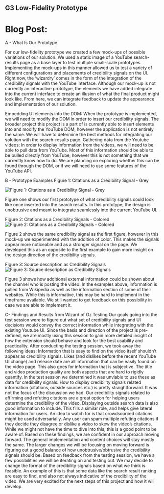 ## G3 Low-Fidelity Prototype

# Blog Post:

A - What Is Our Prototype

For our low-fidelity prototype we created a few mock-ups of possible variations of our solution. We used a static image of a YouTube search-results page as a base layer to test multiple small-scale prototypes. Implementing the mock-ups in this manner allowed us to test a variety of different configurations and placements of credibility signals on the UI.
Right now, the ‘wizardry’ comes in the form of the integration of the credibility signals with the YouTube interface. Although our mock-up is not currently an interactive prototype, the elements we have added integrate into the current interface to create an illusion of what the final product might look like. From here, we can integrate feedback to update the appearance and implementation of our solution.

Embedding UI elements into the DOM:
When the prototype is implemented, we will need to modify the DOM in order to insert our credibility signals. The broader project this project is a part of is currently able to insert elements into and modify the YouTube DOM, however the application is not entirely the same. We will have to determine the best methods for integrating our solution with the search-results page.
Gathering data from the Youtube videos:
In order to display information from the videos, we will need to be able to pull data from YouTube. Most of this information should be able to be pulled directly from YouTube, however this is not something that we currently know how to do. We are planning on exploring whether this can be found through the DOM, or if we will need to use some features of the YouTube API.    

B - Prototype Examples
Figure 1: Citations as a Credibility Signal - Grey

![Figure 1: Citations as a Credibility Signal - Grey](/Double-Trouble/images/figg31.JPG)

Figure one shows our first prototype of what credibility signals could look like once inserted into the search results. In this prototype, the design is unobtrusive and meant to integrate seamlessly into the current YouTube UI.

Figure 2: Citations as a Credibility Signals - Colored
![Figure 2: Citations as a Credibility Signals - Colored](/Double-Trouble/images/figg32.JPG)

Figure 2 shows the same credibility signal as the first figure, however in this mock-up we experimented with the addition of color. This makes the signals appear more noticeable and as a stronger signal on the page. We developed this as an opposite to the first example to gain more insight on the design direction of the credibility signals.

Figure 3: Source description as Credibility Signals
![Figure 3: Source description as Credibility Signals](/Double-Trouble/images/figg33.JPG)

Figure 3 shows how additional external information could be shown about the channel who is posting the video. In the examples above, information is pulled from Wikipedia as well as the information section of some of their websites. While this is informative, this may be hard to implement in the timeframe available. We still wanted to get feedback on this possibility in case we are able to implement it.

C- Findings and Results from Wizard of Oz Testing
Our goals going into the test session were to figure out what set of credibility signals and UI decisions would convey the correct information while integrating with the existing Youtube UI. Since the basis and direction of the project is pre-defined, we are mostly using this session to gain more detailed insight of how the extension should behave and look for the best usability and practicality.
    After conducting the testing session, we took away the following ideas:
Information that is easy to find on the video itself shouldn’t appear as credibility signals. Likes (and dislikes before the recent YouTube UI change) and release date are all information that can be easily found on the video page.
This also goes for information that is subjective. The title and video production quality are both aspects that are hard to rigidly quantify. In the test session we determined it was unviable to use these as data for credibility signals.
How to display credibility signals related information (citations, outside sources etc.) is pretty straightforward. It was not the focus of the discussion we had. 
Our credibility signals related to affirming and refuting citations are a great option for helping users determine the credibility of the video. Displaying outside search data is also good information to include. This fills a similar role, and helps give lateral information for users.
An idea to watch for is that crowdsourced citations might be used adversarially. Any user can spam multiple refuting citations if they decide they disagree or dislike a video to skew the video’s citations. While we might not have the time to dive into this, this is a good point to be aware of.
Based on these findings, we are confident in our approach moving forward. The general implementation and content choices will stay mostly the same. The larger changes we will be focusing on moving forward is figuring out a good balance of how unobtrusive/obtrusive the credibility signals should be. Based on feedback from the testing session, we have a few possibilities we will be iterating on and testing out. We may decide to change the format of the credibility signals based on what we think is feasible. An example of this is that some data like the search result ranking are easy to find, and also not always indicative of the credibility of the video. We are very excited for the next steps of this project and how it will develop.
